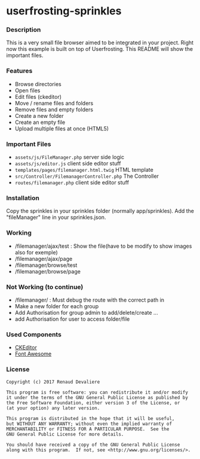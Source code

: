 # userfrosting-sprinkles

### Description
This is a very small file browser aimed to be integrated in your project. Right
now this example is built on top of Userfrosting. This README will show
the important files.

### Features
 - Browse directories
 - Open files
 - Edit files (ckeditor)
 - Move / rename files and folders
 - Remove files and empty folders
 - Create a new folder
 - Create an empty file
 - Upload multiple files at once (HTML5)

### Important Files
 - `assets/js/FileManager.php` server side logic
  - `assets/js/editor.js` client side editor stuff
 - `templates/pages/filemanager.html.twig` HTML template
 - `src/Controller/FilemanagerController.php` The Controller
 - `routes/filemanager.php` client side editor stuff

### Installation

Copy the sprinkles in your sprinkles folder (normally app/sprinkles).
Add the "fileManager" line in your sprinkles.json.

### Working
- /filemanager/ajax/test : Show the file(have to be modify to show images also for exemple)
- /filemanager/ajax/page
- /filemanager/browse/test
- /filemanager/browse/page

### Not Working (to continue)

- /filemanager/ : Must debug the route with the correct path in
- Make a new folder for each group
- Add Authorisation for group admin to add/delete/create ...
- add Authorisation for user to access folder/file


### Used Components
 - [CKEditor](http://ckeditor.com/)
 - [Font Awesome](http://fortawesome.github.com/Font-Awesome/)


### License

    Copyright (c) 2017 Renaud Devaliere

    This program is free software: you can redistribute it and/or modify
    it under the terms of the GNU General Public License as published by
    the Free Software Foundation, either version 3 of the License, or
    (at your option) any later version.

    This program is distributed in the hope that it will be useful,
    but WITHOUT ANY WARRANTY; without even the implied warranty of
    MERCHANTABILITY or FITNESS FOR A PARTICULAR PURPOSE.  See the
    GNU General Public License for more details.

    You should have received a copy of the GNU General Public License
    along with this program.  If not, see <http://www.gnu.org/licenses/>.
